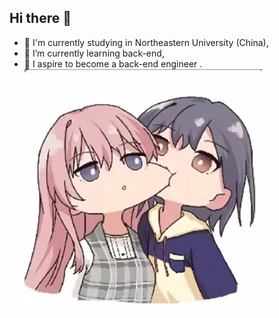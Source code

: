 ## Hi there 👋
- 🔭 I'm currently studying in Northeastern University (China),
- 🌱 I’m currently learning back-end,
- 💬 I aspire to become a back-end engineer .
  \
  ![image](\img\pic1.png)
<!--
**Lyrelyn/Lyrelyn** is a ✨ _special_ ✨ repository because its `README.md` (this file) appears on your GitHub profile.

Here are some ideas to get you started:

- 🔭 I’m currently working on ...
- 🌱 I’m currently learning ...
- 👯 I’m looking to collaborate on ...
- 🤔 I’m looking for help with ...
- 💬 Ask me about ...
- 📫 How to reach me: ...
- 😄 Pronouns: ...
- ⚡ Fun fact: ...
-->
